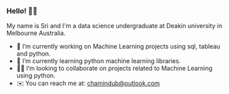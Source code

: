 ### Hello! 👋🏽

My name is Sri and I'm a data science undergraduate at Deakin university in Melbourne Australia.

- 🔭 I’m currently working on Machine Learning projects using sql, tableau and python.
- 🚀 I’m currently learning python machine learning libraries.
- 🤝🏽 I’m looking to collaborate on projects related to Machine Learning using python.
- ✉️ You can reach me at: chamindub@outlook.com

<!--
**chamindub/chamindub** is a ✨ _special_ ✨ repository because its `README.md` (this file) appears on your GitHub profile.

Here are some ideas to get you started:

- 🔭 I’m currently working on ...
- 🌱 I’m currently learning ...
- 👯 I’m looking to collaborate on ...
- 🤔 I’m looking for help with ...
- 💬 Ask me about ...
- 📫 How to reach me: ...
- 😄 Pronouns: ...
- ⚡ Fun fact: ...
-->
